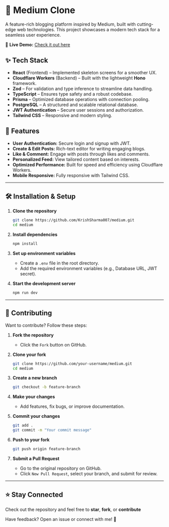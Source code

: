 # 🌟 Medium Clone

A feature-rich blogging platform inspired by Medium, built with cutting-edge web technologies. This project showcases a modern tech stack for a seamless user experience.

🔗 **Live Demo:** [Check it out here](https://medium0.pages.dev/)

## ✨ Tech Stack
- **React** (Frontend) – Implemented skeleton screens for a smoother UX.
- **Cloudflare Workers** (Backend) – Built with the lightweight **Hono** framework.
- **Zod** – For validation and type inference to streamline data handling.
- **TypeScript** – Ensures type safety and a robust codebase.
- **Prisma** – Optimized database operations with connection pooling.
- **PostgreSQL** – A structured and scalable relational database.
- **JWT Authentication** – Secure user sessions and authorization.
- **Tailwind CSS** – Responsive and modern styling.

## 📌 Features
- **User Authentication:** Secure login and signup with JWT.
- **Create & Edit Posts:** Rich-text editor for writing engaging blogs.
- **Like & Comment:** Engage with posts through likes and comments.
- **Personalized Feed:** View tailored content based on interests.
- **Optimized Performance:** Built for speed and efficiency using Cloudflare Workers.
- **Mobile Responsive:** Fully responsive with Tailwind CSS.

---

## 🛠 Installation & Setup

1. **Clone the repository**
   ```sh
   git clone https://github.com/KrishSharma007/medium.git
   cd medium
   ```

2. **Install dependencies**
   ```sh
   npm install
   ```

3. **Set up environment variables**
   - Create a `.env` file in the root directory.
   - Add the required environment variables (e.g., Database URL, JWT secret).

4. **Start the development server**
   ```sh
   npm run dev
   ```

---

## 🤝 Contributing

Want to contribute? Follow these steps:

1. **Fork the repository**
   - Click the `Fork` button on GitHub.

2. **Clone your fork**
   ```sh
   git clone https://github.com/your-username/medium.git
   cd medium
   ```

3. **Create a new branch**
   ```sh
   git checkout -b feature-branch
   ```

4. **Make your changes**
   - Add features, fix bugs, or improve documentation.

5. **Commit your changes**
   ```sh
   git add .
   git commit -m "Your commit message"
   ```

6. **Push to your fork**
   ```sh
   git push origin feature-branch
   ```

7. **Submit a Pull Request**
   - Go to the original repository on GitHub.
   - Click `New Pull Request`, select your branch, and submit for review.

---

## ⭐ Stay Connected
Check out the repository and feel free to **star**, **fork**, or **contribute**

Have feedback? Open an issue or connect with me! 🤝
